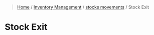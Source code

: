 > [Home](../index.md) / [Inventory Management](./index.md) /  [stocks movements](./movement.md) / Stock Exit

# Stock Exit
